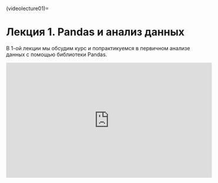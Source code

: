 (videolecture01)=

# Лекция 1. Pandas и анализ данных

В 1-ой лекции мы обсудим курс и попрактикуемся в первичном анализе данных с помощью библиотеки Pandas.

</div>
<p align="center">
	<iframe width="560" height="315" style='' src="https://www.youtube.com/embed/OAy96yiWohk" title="YouTube video player" frameborder="0" allow="accelerometer; autoplay; clipboard-write; encrypted-media; gyroscope; picture-in-picture" allowfullscreen>
	</iframe>
</p>
